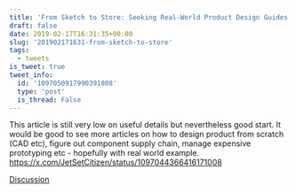 ```yaml
---
title: 'From Sketch to Store: Seeking Real-World Product Design Guides'
draft: false
date: 2019-02-17T16:31:35+00:00
slug: '201902171631-from-sketch-to-store'
tags:
  - tweets
is_tweet: true
tweet_info:
  id: '1097050917990391808'
  type: 'post'
  is_thread: False
---
```




This article is still very low on useful details but nevertheless good start. It would be good to see more articles on how to design product from scratch (CAD etc), figure out component supply chain, manage expensive prototyping etc - hopefully with real world example. <https://x.com/JetSetCitizen/status/1097044366416171008>

[Discussion](https://x.com/sytelus/status/1097050917990391808)
